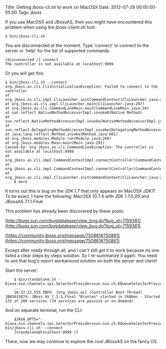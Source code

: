 Title: Getting jboss-cli.sh to work on MacOSX
Date: 2012-07-28 00:00:00-05:00
Tags: jboss


If you use MacOSX and JBossAS, then you might have encountered this problem when using the jboss-client.sh tool:

	$ bin/jboss-cli.sh 

You are disconnected at the moment. Type 'connect' to connect to the server or 'help' for the list of supported commands.

	[disconnected /] connect
	The controller is not available at localhost:9999

Or you will get this:

```
$ bin/jboss-cli.sh --connect
org.jboss.as.cli.CliInitializationException: Failed to connect to the controller
at org.jboss.as.cli.impl.CliLauncher.initCommandContext(CliLauncher.java:229)
at org.jboss.as.cli.impl.CliLauncher.main(CliLauncher.java:207)
at org.jboss.as.cli.CommandLineMain.main(CommandLineMain.java:34)
at sun.reflect.NativeMethodAccessorImpl.invoke0(Native Method)
at sun.reflect.NativeMethodAccessorImpl.invoke(NativeMethodAccessorImpl.java:57)
at sun.reflect.DelegatingMethodAccessorImpl.invoke(DelegatingMethodAccessorImpl.java:43)
at java.lang.reflect.Method.invoke(Method.java:601)
at org.jboss.modules.Module.run(Module.java:260)
at org.jboss.modules.Main.main(Main.java:291)
Caused by: org.jboss.as.cli.CommandLineException: The controller is not available at localhost:9999
at org.jboss.as.cli.impl.CommandContextImpl.connectController(CommandContextImpl.java:639)
at org.jboss.as.cli.impl.CommandContextImpl.connectController(CommandContextImpl.java:613)
at org.jboss.as.cli.impl.CliLauncher.initCommandContext(CliLauncher.java:227)
... 8 more
```

It turns out this is bug on the JDK 1.7 that only appears on MacOSX JDK7! To be exact, I have the following: MacOSX 10.7.4 with JDK 1.7.0_05 and JBossAS 7.1.1.Final.

This problem has already been discovered by these posts:

[http://bugs.sun.com/bugdatabase/view_bug.do?bug_id=7159361](http://bugs.sun.com/bugdatabase/view_bug.do?bug_id=7159361)

[https://community.jboss.org/message/750861#750861](https://community.jboss.org/message/750861#750861)

Except after ready through all, and I can't still get it to work because no one listed a clear steps by steps solution. So I re-summarize it again. You need to use that bug's report workaround solution on both the server and client!

Start the server: 

```
    $ bin/standalone.sh -Djava.nio.channels.spi.SelectorProvider=sun.nio.ch.KQueueSelectorProvider 
    ... 
    18:37:22,555 INFO  [org.jboss.as] (Controller Boot Thread) JBAS015874: JBoss AS 7.1.1.Final "Brontes" started in 1686ms - Started 133 of 208 services (74 services are passive or on-demand)
```

And on separate terminal, run the CLI:

```
    $JAVA_OPTS="-Djava.nio.channels.spi.SelectorProvider=sun.nio.ch.KQueueSelectorProvider" bin/jboss-cli.sh --connect 
    [standalone@localhost:9999 /] 
```

There, now we may continue to explore the cool JBossAS on the fancy OS.

